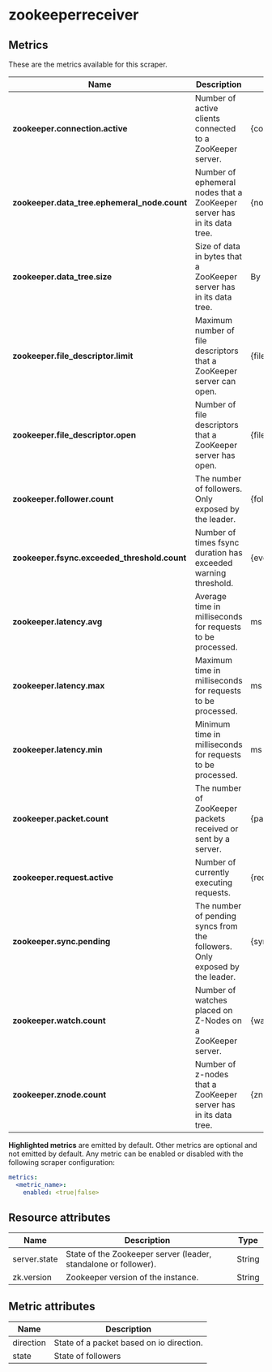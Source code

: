 [comment]: <> (Code generated by mdatagen. DO NOT EDIT.)

# zookeeperreceiver

## Metrics

These are the metrics available for this scraper.

| Name | Description | Unit | Type | Attributes |
| ---- | ----------- | ---- | ---- | ---------- |
| **zookeeper.connection.active** | Number of active clients connected to a ZooKeeper server. | {connections} | Sum(Int) | <ul> </ul> |
| **zookeeper.data_tree.ephemeral_node.count** | Number of ephemeral nodes that a ZooKeeper server has in its data tree. | {nodes} | Sum(Int) | <ul> </ul> |
| **zookeeper.data_tree.size** | Size of data in bytes that a ZooKeeper server has in its data tree. | By | Sum(Int) | <ul> </ul> |
| **zookeeper.file_descriptor.limit** | Maximum number of file descriptors that a ZooKeeper server can open. | {file_descriptors} | Gauge(Int) | <ul> </ul> |
| **zookeeper.file_descriptor.open** | Number of file descriptors that a ZooKeeper server has open. | {file_descriptors} | Sum(Int) | <ul> </ul> |
| **zookeeper.follower.count** | The number of followers. Only exposed by the leader. | {followers} | Sum(Int) | <ul> <li>state</li> </ul> |
| **zookeeper.fsync.exceeded_threshold.count** | Number of times fsync duration has exceeded warning threshold. | {events} | Sum(Int) | <ul> </ul> |
| **zookeeper.latency.avg** | Average time in milliseconds for requests to be processed. | ms | Gauge(Int) | <ul> </ul> |
| **zookeeper.latency.max** | Maximum time in milliseconds for requests to be processed. | ms | Gauge(Int) | <ul> </ul> |
| **zookeeper.latency.min** | Minimum time in milliseconds for requests to be processed. | ms | Gauge(Int) | <ul> </ul> |
| **zookeeper.packet.count** | The number of ZooKeeper packets received or sent by a server. | {packets} | Sum(Int) | <ul> <li>direction</li> </ul> |
| **zookeeper.request.active** | Number of currently executing requests. | {requests} | Sum(Int) | <ul> </ul> |
| **zookeeper.sync.pending** | The number of pending syncs from the followers. Only exposed by the leader. | {syncs} | Sum(Int) | <ul> </ul> |
| **zookeeper.watch.count** | Number of watches placed on Z-Nodes on a ZooKeeper server. | {watches} | Sum(Int) | <ul> </ul> |
| **zookeeper.znode.count** | Number of z-nodes that a ZooKeeper server has in its data tree. | {znodes} | Sum(Int) | <ul> </ul> |

**Highlighted metrics** are emitted by default. Other metrics are optional and not emitted by default.
Any metric can be enabled or disabled with the following scraper configuration:

```yaml
metrics:
  <metric_name>:
    enabled: <true|false>
```

## Resource attributes

| Name | Description | Type |
| ---- | ----------- | ---- |
| server.state | State of the Zookeeper server (leader, standalone or follower). | String |
| zk.version | Zookeeper version of the instance. | String |

## Metric attributes

| Name | Description |
| ---- | ----------- |
| direction | State of a packet based on io direction. |
| state | State of followers |
